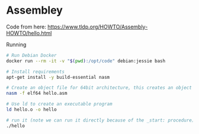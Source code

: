 # Assembley

Code from here: https://www.tldp.org/HOWTO/Assembly-HOWTO/hello.html

Running 
```bash
# Run Debian Docker
docker run --rm -it -v "$(pwd):/opt/code" debian:jessie bash

# Install requirements
apt-get install -y build-essential nasm

# Create an object file for 64bit architecture, this creates an object (.o) file 
nasm -f elf64 hello.asm

# Use ld to create an executable program
ld hello.o -o hello

# run it (note we can run it directly because of the _start: procedure)
./hello
